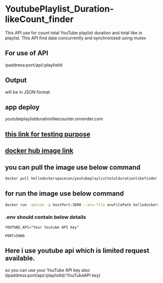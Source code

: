 # YoutubePlaylist_Duration-likeCount_finder
This API use for count total YouTube playlist duration and total like in playlist. This API find data concurrently and synchronized using mutex

## For use of API 
ipaddress:port/api/:playlistId
## Output 
will be in JSON format 
## app deploy 
youtubeplaylistdurationlikecounter.onrender.com
## [this link for testing purpose](https://youtubeplaylistdurationlikecounter.onrender.com/api/PLLYz8uHU480j37APNXBdPz7YzAi4XlQUF)

## [docker hub image link](https://hub.docker.com/r/hellodockerspacecon/youtubeplaylisttotaldurationlikefinder)

## you can pull the image use below command
```bash
docker pull hellodockerspacecon/youtubeplaylisttotaldurationlikefinder
```
## for run the image use below command

```bash
docker run -option -p hostPort:3000 --env-file envFilePath hellodockerspacecon/youtubeplaylisttotaldurationlikefinder 
```

### .env should contain below  details

```text
YOUTUBE_API="Your Youtube API key"

PORT=5000
```

## Here i use youtube api which is limited request available.
so you can use your YouTube API key also (ipaddress:port/api/:playlistId/:YouTubeAPI key)
